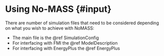 # Using No-MASS                        {#input}

There are number of simulation files that need to be considered depending on what you wish to achieve with NoMASS:

* The main file is the @ref SimulationConfig
* For interfacing with FMI the @ref ModelDescription
* For interfacing with EnergyPlus the @ref EnergyPlus
